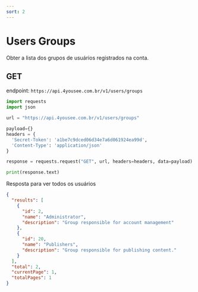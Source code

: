 ```yaml
---
sort: 2
---
```


# Users Groups

Obter a lista dos grupos de usuários registrados na conta.

## GET

endpoint: `https://api.4yousee.com.br/v1/users/groups`


```python
import requests
import json

url = "https://api.4yousee.com.br/v1/users/groups"

payload={}
headers = {
  'Secret-Token': 'a1be7c9dced06d34e7a6d061924ea99d',
  'Content-Type': 'application/json'
}

response = requests.request("GET", url, headers=headers, data=payload)

print(response.text)
```

Resposta para ver todos os usuários

```json
{
  "results": [
    {
      "id": 2,
      "name": "Administrator",
      "description": "Group responsible for account management"
    },
    {
      "id": 20,
      "name": "Publishers",
      "description": "Group responsible for publishing content."
    }
  ],
  "total": 2,
  "currentPage": 1,
  "totalPages": 1
}
```
